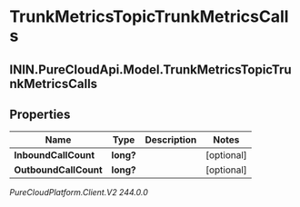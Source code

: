 # TrunkMetricsTopicTrunkMetricsCalls

## ININ.PureCloudApi.Model.TrunkMetricsTopicTrunkMetricsCalls

## Properties

|Name | Type | Description | Notes|
|------------ | ------------- | ------------- | -------------|
| **InboundCallCount** | **long?** |  | [optional] |
| **OutboundCallCount** | **long?** |  | [optional] |



_PureCloudPlatform.Client.V2 244.0.0_
